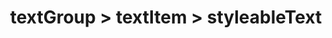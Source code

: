---
title: textGroup > textItem > styleableText
redirect_to: "/releases/v10.0.0/developers/obo_nodes/styleable_text"
---